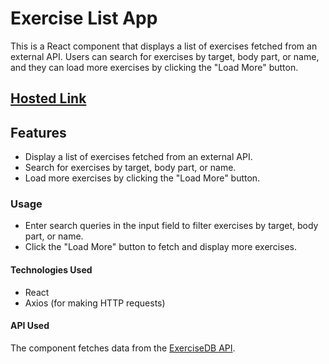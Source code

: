 # Exercise List App

This is a React component that displays a list of exercises fetched from an external API. Users can search for exercises by target, body part, or name, and they can load more exercises by clicking the "Load More" button.

## [Hosted Link](https://physical-health-app-navy.vercel.app/)

## Features

- Display a list of exercises fetched from an external API.
- Search for exercises by target, body part, or name.
- Load more exercises by clicking the "Load More" button.

### Usage

- Enter search queries in the input field to filter exercises by target, body part, or name.
- Click the "Load More" button to fetch and display more exercises.

#### Technologies Used

- React
- Axios (for making HTTP requests)

#### API Used

The component fetches data from the [ExerciseDB API](https://rapidapi.com/justin-WFnsXH_t6/api/exercisedb/).

